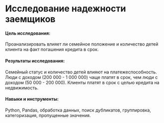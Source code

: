 # Исследование надежности заемщиков

#### Цель исследования:

Проанализировать влияет ли семейное положение и количество детей клиента на факт погашения кредита в срок.

#### Результаты исследования: 
Семейный статус и количество детей влияют на платежеспособность. Люди с доходом (200 000 - 1 000 000) чаще платят в срок, чем люди с доходом (50 000 - 200 000). Клиенты платят в срок с целью кредита на недвижимость.

#### Навыки и инструменты: 
Python, Pandas, обработка данных, поиск дубликатов, группировка, категоризация, пропущенные значения.
